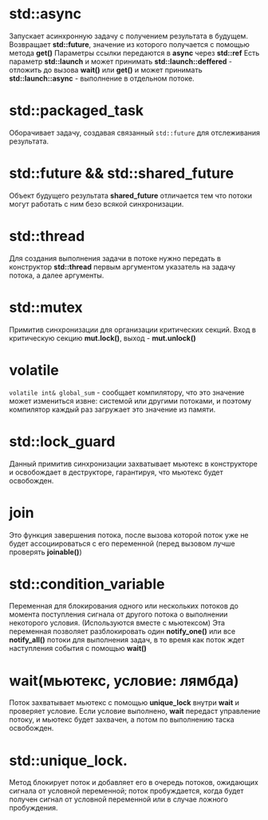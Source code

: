 # std::async 
Запускает асинхронную задачу с получением результата в будущем. Возвращает **std::future**, значение из которого получается с помощью метода **get()**
Параметры ссылки передаются в **async** через **std::ref**
Есть параметр **std::launch** и может принимать **std::launch::deffered** - отложить до вызова **wait()** или **get()** и может принимать **std::launch::async** - выполнение в отдельном потоке. 

# **std::packaged_task**
Оборачивает задачу, создавая связанный `std::future` для отслеживания результата.

# std::future  && std::shared_future 
Объект будущего результата
**shared_future** отличается тем что потоки могут работать с ним безо всякой синхронизации. 

# std::thread 
Для создания выполнения задачи в потоке нужно передать в конструктор **std::thread** первым аргументом указатель на задачу потока, а далее аргументы. 

# std::mutex 
Примитив синхронизации для организации критических секций. 
Вход в критическую секцию **mut.lock()**, выход - **mut.unlock()**

# volatile 
`volatile int& global_sum` - сообщает компилятору, что это значение может измениться извне: системой или другими потоками, и поэтому компилятор каждый раз загружает это значение из памяти. 

# std::lock_guard 
Данный примитив синхронизации захватывает мьютекс в конструкторе и освобождает в деструкторе, гарантируя, что мьютекс будет освобожден. 

# join 
Это функция завершения потока, после вызова которой поток уже не будет ассоциироваться с его переменной
(перед вызовом лучше проверять **joinable()**)

# std::condition_variable 
Переменная для блокирования одного или нескольких потоков до момента поступления сигнала от другого потока о выполнении некоторого условия. 
(Используются вместе с мьютексом)
Эта переменная позволяет разблокировать один **notify_one()** или все **notify_all()** потоки для выполнения задач, в то время как поток ждет наступления события с помощью **wait()**

# wait(мьютекс, условие: лямбда)
Поток захватывает мьютекс с помощью **unique_lock** внутри **wait** и проверяет условие. Если условие выполнено, **wait** передаст управление потоку, и мьютекс будет захвачен, а потом по выполнению таска освобожден. 
# std::unique_lock. 
Метод блокирует поток и добавляет его в очередь потоков, ожидающих сигнала от условной переменной; поток пробуждается, когда будет получен сигнал от условной переменной или в случае ложного пробуждения.
